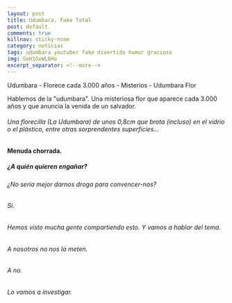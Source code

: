 ```yaml
---
layout: post
title: Udumbara, Fake Total
post: default
comments: true
killnav: sticky-none
category: noticias
tags: udumbara youtuber fake divertido humor gracioso
img: SoH1GxWL0Ho
excerpt_separator: <!--more-->
---
```


Udumbara - Florece cada 3.000 años - Misterios - Udumbara Flor

Hablemos de la "udumbara". Una misteriosa flor que aparece cada 3.000 años y que anuncia la venida de un salvador.


<!--more-->


###### Una florecilla (La Udumbara) de unos 0,8cm que brota (incluso) en el vidrio o el plástico, entre otras sorprendentes superficies...
 
#### Menuda chorrada.

##### ¿A quién quieren engañar?

###### ¿No sería mejor darnos droga para convencer-nos?

###### Si.

###### Hemos visto mucha gente compartiendo esto. Y vamos a hablar del tema.

###### A nosotros no nos la meten.

###### A no.

###### Lo vamos a investigar.
